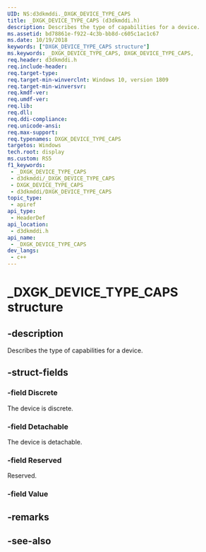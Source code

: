 ```yaml
---
UID: NS:d3dkmddi._DXGK_DEVICE_TYPE_CAPS
title: _DXGK_DEVICE_TYPE_CAPS (d3dkmddi.h)
description: Describes the type of capabilities for a device.
ms.assetid: bd78861e-f922-4c3b-bb8d-c605c1ac1c67
ms.date: 10/19/2018
keywords: ["DXGK_DEVICE_TYPE_CAPS structure"]
ms.keywords: _DXGK_DEVICE_TYPE_CAPS, DXGK_DEVICE_TYPE_CAPS,
req.header: d3dkmddi.h
req.include-header: 
req.target-type: 
req.target-min-winverclnt: Windows 10, version 1809
req.target-min-winversvr: 
req.kmdf-ver: 
req.umdf-ver: 
req.lib: 
req.dll: 
req.ddi-compliance: 
req.unicode-ansi: 
req.max-support: 
req.typenames: DXGK_DEVICE_TYPE_CAPS
targetos: Windows
tech.root: display
ms.custom: RS5
f1_keywords:
 - _DXGK_DEVICE_TYPE_CAPS
 - d3dkmddi/_DXGK_DEVICE_TYPE_CAPS
 - DXGK_DEVICE_TYPE_CAPS
 - d3dkmddi/DXGK_DEVICE_TYPE_CAPS
topic_type:
 - apiref
api_type:
 - HeaderDef
api_location:
 - d3dkmddi.h
api_name:
 - _DXGK_DEVICE_TYPE_CAPS
dev_langs:
 - c++
---
```


# _DXGK_DEVICE_TYPE_CAPS structure


## -description

Describes the type of capabilities for a device.

## -struct-fields

### -field Discrete

The device is discrete.

### -field Detachable

The device is detachable.

### -field Reserved

Reserved.

### -field Value

## -remarks

## -see-also

